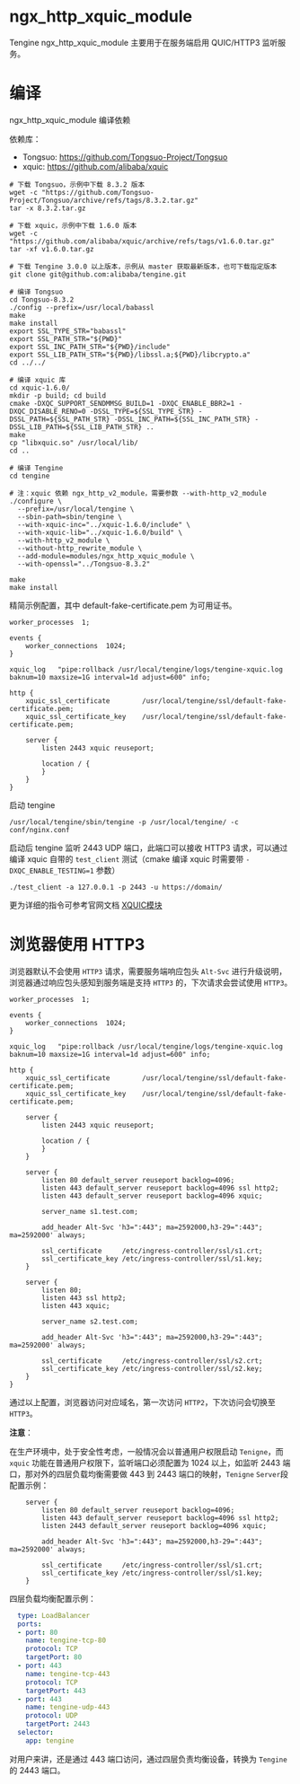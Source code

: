 # ngx_http_xquic_module

Tengine ngx_http_xquic_module 主要用于在服务端启用 QUIC/HTTP3 监听服务。

# 编译

ngx_http_xquic_module 编译依赖

依赖库：

* Tongsuo: https://github.com/Tongsuo-Project/Tongsuo
* xquic: https://github.com/alibaba/xquic

```shell
# 下载 Tongsuo，示例中下载 8.3.2 版本
wget -c "https://github.com/Tongsuo-Project/Tongsuo/archive/refs/tags/8.3.2.tar.gz"
tar -x 8.3.2.tar.gz

# 下载 xquic，示例中下载 1.6.0 版本
wget -c "https://github.com/alibaba/xquic/archive/refs/tags/v1.6.0.tar.gz"
tar -xf v1.6.0.tar.gz

# 下载 Tengine 3.0.0 以上版本，示例从 master 获取最新版本，也可下载指定版本
git clone git@github.com:alibaba/tengine.git

# 编译 Tongsuo
cd Tongsuo-8.3.2
./config --prefix=/usr/local/babassl
make
make install
export SSL_TYPE_STR="babassl"
export SSL_PATH_STR="${PWD}"
export SSL_INC_PATH_STR="${PWD}/include"
export SSL_LIB_PATH_STR="${PWD}/libssl.a;${PWD}/libcrypto.a"
cd ../../

# 编译 xquic 库
cd xquic-1.6.0/
mkdir -p build; cd build
cmake -DXQC_SUPPORT_SENDMMSG_BUILD=1 -DXQC_ENABLE_BBR2=1 -DXQC_DISABLE_RENO=0 -DSSL_TYPE=${SSL_TYPE_STR} -DSSL_PATH=${SSL_PATH_STR} -DSSL_INC_PATH=${SSL_INC_PATH_STR} -DSSL_LIB_PATH=${SSL_LIB_PATH_STR} ..
make
cp "libxquic.so" /usr/local/lib/
cd ..

# 编译 Tengine
cd tengine

# 注：xquic 依赖 ngx_http_v2_module，需要参数 --with-http_v2_module
./configure \
  --prefix=/usr/local/tengine \
  --sbin-path=sbin/tengine \
  --with-xquic-inc="../xquic-1.6.0/include" \
  --with-xquic-lib="../xquic-1.6.0/build" \
  --with-http_v2_module \
  --without-http_rewrite_module \
  --add-module=modules/ngx_http_xquic_module \
  --with-openssl="../Tongsuo-8.3.2"

make
make install
```

精简示例配置，其中 default-fake-certificate.pem 为可用证书。

```nginx
worker_processes  1;

events {
    worker_connections  1024;
}

xquic_log   "pipe:rollback /usr/local/tengine/logs/tengine-xquic.log baknum=10 maxsize=1G interval=1d adjust=600" info;

http {
    xquic_ssl_certificate        /usr/local/tengine/ssl/default-fake-certificate.pem;
    xquic_ssl_certificate_key    /usr/local/tengine/ssl/default-fake-certificate.pem;

    server {
        listen 2443 xquic reuseport;

        location / {
        }
    }
}
```

启动 tengine

```shell
/usr/local/tengine/sbin/tengine -p /usr/local/tengine/ -c conf/nginx.conf
```

启动后 tengine 监听 2443 UDP 端口，此端口可以接收 HTTP3 请求，可以通过编译 xquic 自带的 `test_client` 测试（cmake 编译 xquic 时需要带 `-DXQC_ENABLE_TESTING=1` 参数）

```shell
./test_client -a 127.0.0.1 -p 2443 -u https://domain/
```

更为详细的指令可参考官网文档 [XQUIC模块](http://tengine.taobao.org/document_cn/xquic_cn.html)

# 浏览器使用 HTTP3

浏览器默认不会使用 `HTTP3` 请求，需要服务端响应包头 `Alt-Svc` 进行升级说明，浏览器通过响应包头感知到服务端是支持 `HTTP3` 的，下次请求会尝试使用 `HTTP3`。

```nginx
worker_processes  1;

events {
    worker_connections  1024;
}

xquic_log   "pipe:rollback /usr/local/tengine/logs/tengine-xquic.log baknum=10 maxsize=1G interval=1d adjust=600" info;

http {
    xquic_ssl_certificate        /usr/local/tengine/ssl/default-fake-certificate.pem;
    xquic_ssl_certificate_key    /usr/local/tengine/ssl/default-fake-certificate.pem;

    server {
        listen 2443 xquic reuseport;

        location / {
        }
    }

    server {
        listen 80 default_server reuseport backlog=4096;
        listen 443 default_server reuseport backlog=4096 ssl http2;
        listen 443 default_server reuseport backlog=4096 xquic;

        server_name s1.test.com;

        add_header Alt-Svc 'h3=":443"; ma=2592000,h3-29=":443"; ma=2592000' always;

        ssl_certificate     /etc/ingress-controller/ssl/s1.crt;
        ssl_certificate_key /etc/ingress-controller/ssl/s1.key;
    }

    server {
        listen 80;
        listen 443 ssl http2;
        listen 443 xquic;

        server_name s2.test.com;

        add_header Alt-Svc 'h3=":443"; ma=2592000,h3-29=":443"; ma=2592000' always;

        ssl_certificate     /etc/ingress-controller/ssl/s2.crt;
        ssl_certificate_key /etc/ingress-controller/ssl/s2.key;
    }
}
```

通过以上配置，浏览器访问对应域名，第一次访问 `HTTP2`，下次访问会切换至 `HTTP3`。

**注意**：

在生产环境中，处于安全性考虑，一般情况会以普通用户权限启动 `Tenigne`，而 `xquic` 功能在普通用户权限下，监听端口必须配置为 1024 以上，如监听 2443 端口，那对外的四层负载均衡需要做 443 到 2443 端口的映射，`Tenigne` `Server`段配置示例：

```nginx
    server {
        listen 80 default_server reuseport backlog=4096;
        listen 443 default_server reuseport backlog=4096 ssl http2;
        listen 2443 default_server reuseport backlog=4096 xquic;

        add_header Alt-Svc 'h3=":443"; ma=2592000,h3-29=":443"; ma=2592000' always;

        ssl_certificate     /etc/ingress-controller/ssl/s1.crt;
        ssl_certificate_key /etc/ingress-controller/ssl/s1.key;
    }
```

四层负载均衡配置示例：

```yaml
  type: LoadBalancer
  ports:
  - port: 80
    name: tengine-tcp-80
    protocol: TCP
    targetPort: 80
  - port: 443
    name: tengine-tcp-443
    protocol: TCP
    targetPort: 443
  - port: 443
    name: tengine-udp-443
    protocol: UDP
    targetPort: 2443
  selector:
    app: tengine
```

对用户来讲，还是通过 443 端口访问，通过四层负责均衡设备，转换为 `Tengine` 的 2443 端口。
